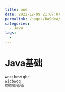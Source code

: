 ```yaml
---
title: one
date: 2022-12-09 21:07:07
permalink: /pages/ba9dea/
categories:
  - Java
tags:
  - 
---
```

# Java基础
```
wocibowiqbc
wicbwoq
😾😾😾😾😾
```